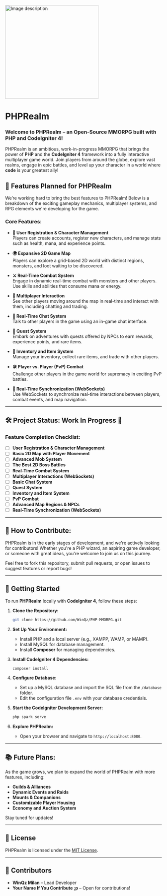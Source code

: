 <img src="https://github.com/user-attachments/assets/9f07d724-c3cd-4808-9b50-29792a1cb758" alt="Image description" width="300" height="300">


# PHPRealm

### Welcome to **PHPRealm** – an Open-Source MMORPG built with **PHP** and **CodeIgniter 4**!

PHPRealm is an ambitious, work-in-progress MMORPG that brings the power of **PHP** and the **CodeIgniter 4** framework into a fully interactive multiplayer game world. Join players from around the globe, explore vast realms, engage in epic battles, and level up your character in a world where **code** is your greatest ally!

## 🌟 Features Planned for PHPRealm

We’re working hard to bring the best features to PHPRealm! Below is a breakdown of the exciting gameplay mechanics, multiplayer systems, and RPG elements we're developing for the game.

### Core Features:
- **🔐 User Registration & Character Management**  
  Players can create accounts, register new characters, and manage stats such as health, mana, and experience points.
  
- **🌍 Expansive 2D Game Map**  
  Players can explore a grid-based 2D world with distinct regions, monsters, and loot waiting to be discovered.

- **⚔️ Real-Time Combat System**  
  Engage in dynamic real-time combat with monsters and other players. Use skills and abilities that consume mana or energy.

- **👥 Multiplayer Interaction**  
  See other players moving around the map in real-time and interact with them, including chatting and trading.

- **💬 Real-Time Chat System**  
  Talk to other players in the game using an in-game chat interface.

- **📜 Quest System**  
  Embark on adventures with quests offered by NPCs to earn rewards, experience points, and rare items.

- **🎒 Inventory and Item System**  
  Manage your inventory, collect rare items, and trade with other players.

- **🛠️ Player vs. Player (PvP) Combat**  
  Challenge other players in the game world for supremacy in exciting PvP battles.

- **🔄 Real-Time Synchronization (WebSockets)**  
  Use WebSockets to synchronize real-time interactions between players, combat events, and map navigation.

---

## 🛠️ Project Status: Work In Progress 🚧

### Feature Completion Checklist:

- [ ] **User Registration & Character Management**
- [ ] **Basic 2D Map with Player Movement**
- [ ] **Advanced Mob System**
- [ ] **The Best 2D Boss Battles**
- [ ] **Real-Time Combat System**
- [ ] **Multiplayer Interactions (WebSockets)**
- [ ] **Basic Chat System**
- [ ] **Quest System**
- [ ] **Inventory and Item System**
- [ ] **PvP Combat**
- [ ] **Advanced Map Regions & NPCs**
- [ ] **Real-Time Synchronization (WebSockets)**

---

## 🌱 How to Contribute:

PHPRealm is in the early stages of development, and we're actively looking for contributors! Whether you're a PHP wizard, an aspiring game developer, or someone with great ideas, you're welcome to join us on this journey.

Feel free to fork this repository, submit pull requests, or open issues to suggest features or report bugs!

---

## 🚀 Getting Started

To run **PHPRealm** locally with **CodeIgniter 4**, follow these steps:

1. **Clone the Repository:**
    ```bash
    git clone https://github.com/WinQz/PHP-MMORPG.git
    ```

2. **Set Up Your Environment:**
   - Install PHP and a local server (e.g., XAMPP, WAMP, or MAMP).
   - Install MySQL for database management.
   - Install **Composer** for managing dependencies.

3. **Install CodeIgniter 4 Dependencies:**
    ```bash
    composer install
    ```

4. **Configure Database:**
   - Set up a MySQL database and import the SQL file from the `/database` folder.
   - Edit the configuration file `.env` with your database credentials.

5. **Start the CodeIgniter Development Server:**
    ```bash
    php spark serve
    ```

6. **Explore PHPRealm:**
   - Open your browser and navigate to `http://localhost:8080`.

---

## 📚 Future Plans:

As the game grows, we plan to expand the world of PHPRealm with more features, including:
- **Guilds & Alliances**
- **Dynamic Events and Raids**
- **Mounts & Companions**
- **Customizable Player Housing**
- **Economy and Auction System**

Stay tuned for updates!

---

## 📜 License

PHPRealm is licensed under the [MIT License](LICENSE).

---

## 🤝 Contributors

- **WinQz Milan** – Lead Developer
- **Your Name If You Contribute ;p** – Open for contributions!
